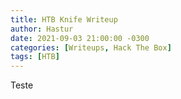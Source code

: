 ```yaml
---
title: HTB Knife Writeup
author: Hastur
date: 2021-09-03 21:00:00 -0300
categories: [Writeups, Hack The Box]
tags: [HTB]
---
```


Teste
